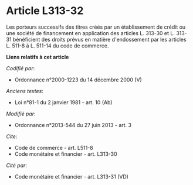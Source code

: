 # Article L313-32

Les porteurs successifs des titres créés par un établissement de crédit ou une société de financement en application des
articles L. 313-30 et L. 313-31 bénéficient des droits prévus en matière d'endossement par les articles L. 511-8 à L. 511-14
du code de commerce.

**Liens relatifs à cet article**

_Codifié par_:

  - Ordonnance n°2000-1223 du 14 décembre 2000 (V)

_Anciens textes_:

  - Loi n°81-1 du 2 janvier 1981 - art. 10 (Ab)

_Modifié par_:

  - Ordonnance n°2013-544 du 27 juin 2013 - art. 3

_Cite_:

  - Code de commerce - art. L511-8
  - Code monétaire et financier - art. L313-30

_Cité par_:

  - Code monétaire et financier - art. L313-31 (VD)
